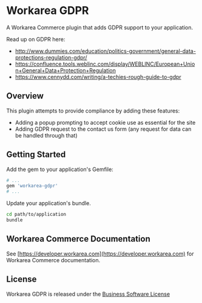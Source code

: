Workarea GDPR
================================================================================

A Workarea Commerce plugin that adds GDPR support to your application.

Read up on GDPR here:
* http://www.dummies.com/education/politics-government/general-data-protections-regulation-gdpr/
* https://confluence.tools.weblinc.com/display/WEBLINC/European+Union+General+Data+Protection+Regulation
* https://www.cennydd.com/writing/a-techies-rough-guide-to-gdpr

Overview
--------------------------------------------------------------------------------

This plugin attempts to provide compliance by adding these features:

* Adding a popup prompting to accept cookie use as essential for the site
* Adding GDPR request to the contact us form (any request for data can be handled through that)

Getting Started
--------------------------------------------------------------------------------

Add the gem to your application's Gemfile:

```ruby
# ...
gem 'workarea-gdpr'
# ...
```

Update your application's bundle.

```bash
cd path/to/application
bundle
```

Workarea Commerce Documentation
--------------------------------------------------------------------------------

See [https://developer.workarea.com](https://developer.workarea.com) for Workarea Commerce documentation.

License
--------------------------------------------------------------------------------

Workarea GDPR is released under the [Business Software License](LICENSE)
